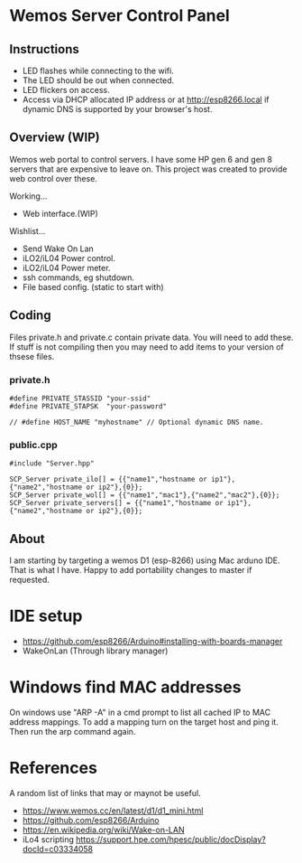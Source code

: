 # Wemos Server Control Panel

## Instructions

* LED flashes while connecting to the wifi.
* The LED should be out when connected.
* LED flickers on access.
* Access via DHCP allocated IP address or at http://esp8266.local if dynamic DNS is supported by your browser's host.


## Overview (WIP)

Wemos web portal to control servers. I have some HP gen 6 and gen 8 servers that are expensive to leave on. This project was created to provide web control over these.

Working...

 * Web interface.(WIP)

Wishlist...

 * Send Wake On Lan
 * iLO2/iL04 Power control.
 * iLO2/iL04 Power meter.
 * ssh commands, eg shutdown. 
 * File based config. (static to start with)

## Coding

Files private.h and private.c contain private data. You will need to add these. If stuff is not compiling then you may need to add items to your version of thsese files.

### private.h

```
#define PRIVATE_STASSID "your-ssid"
#define PRIVATE_STAPSK  "your-password"

// #define HOST_NAME "myhostname" // Optional dynamic DNS name.
```

### public.cpp

```
#include "Server.hpp"

SCP_Server private_ilo[] = {{"name1","hostname or ip1"},{"name2","hostname or ip2"},{0}};
SCP_Server private_wol[] = {{"name1","mac1"},{"name2","mac2"},{0}};
SCP_Server private_servers[] = {{"name1","hostname or ip1"},{"name2","hostname or ip2"},{0}};
```
## About

I am starting by targeting a wemos D1 (esp-8266) using Mac arduno IDE. That is what I have. Happy to add portability changes to master if requested.

# IDE setup

* https://github.com/esp8266/Arduino#installing-with-boards-manager
* WakeOnLan (Through library manager)

# Windows find MAC addresses

On windows use "ARP -A" in a cmd prompt to list all cached IP to MAC address mappings. To add a mapping turn on the target host and ping it. Then run the arp command again.

# References

A random list of links that may or maynot be useful.

 * https://www.wemos.cc/en/latest/d1/d1_mini.html
 * https://github.com/esp8266/Arduino
 * https://en.wikipedia.org/wiki/Wake-on-LAN
 * iLo4 scripting https://support.hpe.com/hpesc/public/docDisplay?docId=c03334058

